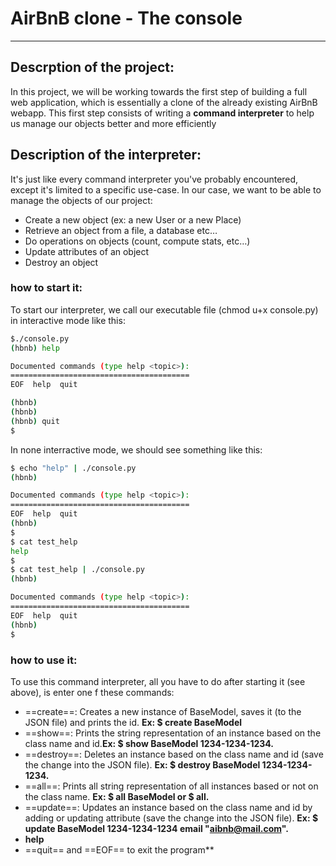 # AirBnB clone - The console
---
## Descrption of the project:
In this project, we will be working towards the first step of building a full web application, which is essentially a clone of the already existing AirBnB webapp. This first step consists of writing a **command interpreter** to help us manage our objects better and more efficiently

## Description of the interpreter:
It's just like every command interpreter you've probably encountered, except it's limited to a specific use-case. In our case, we want to be able to manage the objects of our project:

* Create a new object (ex: a new User or a new Place)
* Retrieve an object from a file, a database etc…
* Do operations on objects (count, compute stats, etc…)
* Update attributes of an object
* Destroy an object

### how to start it:
To start our interpreter, we call our executable file (chmod u+x console.py) in interactive mode like this:
```bash
$./console.py
(hbnb) help

Documented commands (type help <topic>):
========================================
EOF  help  quit

(hbnb) 
(hbnb) 
(hbnb) quit
$
```
In none interractive mode, we should see something like this:
```bash
$ echo "help" | ./console.py
(hbnb)

Documented commands (type help <topic>):
========================================
EOF  help  quit
(hbnb) 
$
$ cat test_help
help
$
$ cat test_help | ./console.py
(hbnb)

Documented commands (type help <topic>):
========================================
EOF  help  quit
(hbnb) 
$
```
### how to use it:
To use this command interpreter, all you have to do after starting it (see above), is enter one f these commands:

* ==create==:  Creates a new instance of BaseModel, saves it (to the JSON file) and prints the id. **Ex: $ create BaseModel**
* ==show==: Prints the string representation of an instance based on the class name and id.**Ex: $ show BaseModel 1234-1234-1234.**
* ==destroy==:  Deletes an instance based on the class name and id (save the change into the JSON file). **Ex: $ destroy BaseModel 1234-1234-1234.**
* ==all==: Prints all string representation of all instances based or not on the class name. **Ex: $ all BaseModel or $ all.**
* ==update==: Updates an instance based on the class name and id by adding or updating attribute (save the change into the JSON file). **Ex: $ update BaseModel 1234-1234-1234 email "aibnb@mail.com".**
* **help**
* ==quit== and ==EOF== to exit the program**

